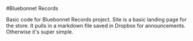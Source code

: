 #Bluebonnet Records

Basic code for Bluebonnet Records project. Site is a basic landing page for the store. It pulls in a markdown file saved in Dropbox for announcements. Otherwise it's super simple.
